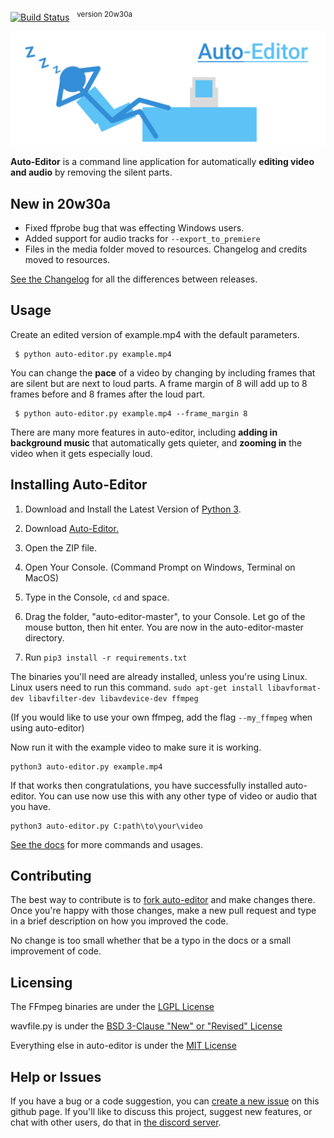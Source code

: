 [![Build Status](https://travis-ci.com/WyattBlue/auto-editor.svg?branch=master)](https://travis-ci.com/WyattBlue/auto-editor)
 &nbsp;&nbsp;<sup>version 20w30a

<p align="center">
  <img src="/resources/auto-editor_banner.png" width="700">
</p>


**Auto-Editor** is a command line application for automatically **editing video and audio** by removing the silent parts.

## New in 20w30a
 * Fixed ffprobe bug that was effecting Windows users.
 * Added support for audio tracks for `--export_to_premiere`
 * Files in the media folder moved to resources. Changelog and credits moved to resources.

[See the Changelog](/resources/CHANGELOG.md) for all the differences between releases.

## Usage
Create an edited version of example.mp4 with the default parameters.
```terminal
 $ python auto-editor.py example.mp4
```

You can change the **pace** of a video by changing by including frames that are silent but are next to loud parts. A frame margin of 8 will add up to 8 frames before and 8 frames after the loud part.

```terminal
 $ python auto-editor.py example.mp4 --frame_margin 8
```

There are many more features in auto-editor, including **adding in background music** that automatically gets quieter, and **zooming in** the video when it gets especially loud.


## Installing Auto-Editor
 1. Download and Install the Latest Version of [Python 3](https://www.python.org/downloads/).

 2. Download [Auto-Editor.](https://github.com/WyattBlue/auto-editor/archive/master.zip)

 3. Open the ZIP file.

 4. Open Your Console. (Command Prompt on Windows, Terminal on MacOS)

 5. Type in the Console, `cd` and space.

 6. Drag the folder, "auto-editor-master", to your Console. Let go of the mouse button, then hit enter. You are now in the auto-editor-master directory.

 7. Run `pip3 install -r requirements.txt`

The binaries you'll need are already installed, unless you're using Linux.
Linux users need to run this command. `sudo apt-get install libavformat-dev libavfilter-dev libavdevice-dev ffmpeg`

(If you would like to use your own ffmpeg, add the flag `--my_ffmpeg` when using auto-editor)

Now run it with the example video to make sure it is working.

```terminal
python3 auto-editor.py example.mp4
```

If that works then congratulations, you have successfully installed auto-editor. You can use now use this with any other type of video or audio that you have.

```terminal
python3 auto-editor.py C:path\to\your\video
```

[See the docs](/resources/docs.md) for more commands and usages.


## Contributing
The best way to contribute is to [fork auto-editor](https://github.com/WyattBlue/auto-editor/fork) and make changes there. Once you're happy with those changes, make a new pull request and type in a brief description on how you improved the code.

No change is too small whether that be a typo in the docs or a small improvement of code.

## Licensing
The FFmpeg binaries are under the [LGPL License](/scripts/win-ffmpeg/LICENSE.txt)

wavfile.py is under the [BSD 3-Clause "New" or "Revised" License](https://github.com/scipy/scipy/blob/master/LICENSE.txt)

Everything else in auto-editor is under the [MIT License](/LICENSE)

## Help or Issues
If you have a bug or a code suggestion, you can [create a new issue](https://github.com/WyattBlue/auto-editor/issues/new) on this github page. If you'll like to discuss this project, suggest new features, or chat with other users, do that in [the discord server](https://discord.com/invite/kMHAWJJ).
